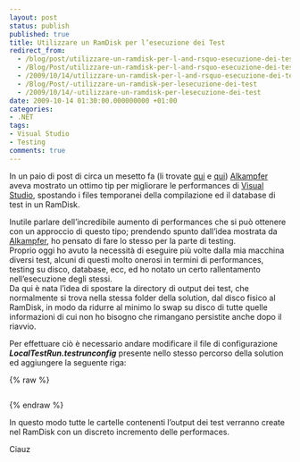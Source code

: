 ```yaml
---
layout: post
status: publish
published: true
title: Utilizzare un RamDisk per l’esecuzione dei Test
redirect_from: 
  - /blog/post/utilizzare-un-ramdisk-per-l-and-rsquo-esecuzione-dei-test/
  - /Blog/Post/utilizzare-un-ramdisk-per-l-and-rsquo-esecuzione-dei-test/
  - /2009/10/14/utilizzare-un-ramdisk-per-l-and-rsquo-esecuzione-dei-test/
  - /Blog/Post/-utilizzare-un-ramdisk-per-lesecuzione-dei-test
  - /2009/10/14/-utilizzare-un-ramdisk-per-lesecuzione-dei-test
date: 2009-10-14 01:30:00.000000000 +01:00
categories:
- .NET
tags:
- Visual Studio
- Testing
comments: true
---
```

<p>
	In un paio di post di circa un mesetto fa (li trovate <a href="http://www.nablasoft.com/alkampfer/index.php/2009/08/31/speedup-visual-studio-with-ramdisk/" rel="nofollow" target="_blank" title="Speedup Visual Studio with RAMDIsk">qui</a> e <a href="http://www.nablasoft.com/alkampfer/index.php/2009/09/10/faster-database-test-with-database-in-virtual-disk/" rel="nofollow" target="_blank" title="Faster Database Test With database in Virtual Disk">qui</a>) <a href="http://www.nablasoft.com/alkampfer/" rel="nofollow met colleague" target="_new">Alkampfer</a> aveva mostrato un ottimo tip per migliorare le performances di <a href="http://imperugo.tostring.it/blog/search?q=Visual+Studio&amp;searchButton=Go" target="_blank" title="Search Visual Studio">Visual Studio</a>, spostando i files temporanei della compilazione ed il database di test in un RamDisk.</p>
<p>
	Inutile parlare dell&rsquo;incredibile aumento di performances che si pu&ograve; ottenere con un approccio di questo tipo; prendendo spunto dall&rsquo;idea mostrata da <a href="http://www.nablasoft.com/alkampfer/" rel="nofollow met colleague" target="_new">Alkampfer</a>, ho pensato di fare lo stesso per la parte di testing. <br />
	Proprio oggi ho avuto la necessit&agrave; di eseguire pi&ugrave; volte dalla mia macchina diversi test, alcuni di questi molto onerosi in termini di performances, testing su disco, database, ecc, ed ho notato un certo rallentamento nell&rsquo;esecuzione degli stessi. <br />
	Da qui &egrave; nata l&rsquo;idea di spostare la directory di output dei test, che normalmente si trova nella stessa folder della solution, dal disco fisico al RamDisk, in modo da ridurre al minimo lo swap su disco di tutte quelle informazioni di cui non ho bisogno che rimangano persistite anche dopo il riavvio.</p>
<p>
	Per effettuare ci&ograve; &egrave; necessario andare modificare il file di configurazione <em><strong>LocalTestRun.testrunconfig</strong></em> presente nello stesso percorso della solution ed aggiungere la seguente riga:</p>
{% raw %}<pre class="brush: xml; ruler: true;"><deployment usedefaultdeploymentroot="false" userdeploymentroot="F:\Test Temp\"></deployment></pre>{% endraw %}
<p>
	In questo modo tutte le cartelle contenenti l&rsquo;output dei test verranno create nel RamDisk con un discreto incremento delle performaces.</p>
<p>
	Ciauz</p>
